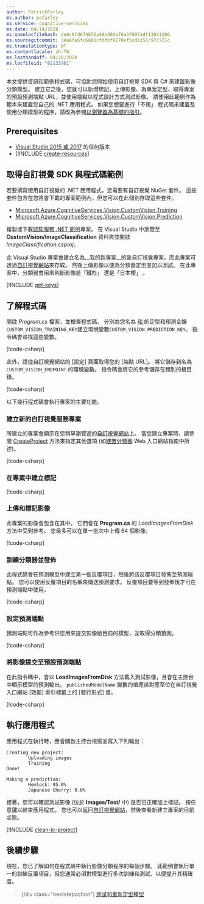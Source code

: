 ```yaml
---
author: PatrickFarley
ms.author: pafarley
ms.service: cognitive-services
ms.date: 04/14/2020
ms.openlocfilehash: de0c8fd674872a48a302a76a3f0951df13041206
ms.sourcegitcommit: 34a6fa5fc66b1cfdfbf8178ef5cdb151c97c721c
ms.translationtype: HT
ms.contentlocale: zh-TW
ms.lasthandoff: 04/28/2020
ms.locfileid: "82133961"
---
```

本文提供資訊和範例程式碼，可協助您開始使用自訂視覺 SDK 與 C# 來建置影像分類模型。 建立它之後，您就可以新增標記、上傳影像、為專案定型、取得專案的預設預測端點 URL，並使用端點以程式設計方式測試影像。 請使用此範例作為範本來建置您自己的 .NET 應用程式。 如果您想要進行「不用」  程式碼來建置及使用分類模型的程序，請改為參閱[以瀏覽器為基礎的指引](../../getting-started-build-a-classifier.md)。

## <a name="prerequisites"></a>Prerequisites

- [Visual Studio 2015 或 2017](https://www.visualstudio.com/downloads/) 的任何版本
- [!INCLUDE [create-resources](../../includes/create-resources.md)]

## <a name="get-the-custom-vision-sdk-and-sample-code"></a>取得自訂視覺 SDK 與程式碼範例

若要撰寫使用自訂視覺的 .NET 應用程式，您需要有自訂視覺 NuGet 套件。 這些套件包含在您將會下載的專案範例內，但您可以在此個別存取這些套件。

- [Microsoft.Azure.CognitiveServices.Vision.CustomVision.Training](https://www.nuget.org/packages/Microsoft.Azure.CognitiveServices.Vision.CustomVision.Training/)
- [Microsoft.Azure.CognitiveServices.Vision.CustomVision.Prediction](https://www.nuget.org/packages/Microsoft.Azure.CognitiveServices.Vision.CustomVision.Prediction/)

複製或下載[認知服務 .NET 範例](https://github.com/Azure-Samples/cognitive-services-dotnet-sdk-samples)專案。 在 Visual Studio 中瀏覽至 **CustomVision/ImageClassification** 資料夾並開啟 _ImageClassification.csproj_。

此 Visual Studio 專案會建立名為__我的新專案__的新自訂視覺專案，而此專案可透過[自訂視覺網站](https://customvision.ai/)來存取。 然後上傳影像以便為分類器定型並加以測試。 在此專案中，分類器會用來判斷影像是「鐵杉」  還是「日本櫻」  。

[!INCLUDE [get-keys](../../includes/get-keys.md)]

## <a name="understand-the-code"></a>了解程式碼

開啟 _Program.cs_ 檔案，並檢查程式碼。 分別為您名為 [ 和 ](https://docs.microsoft.com/azure/cognitive-services/cognitive-services-apis-create-account#configure-an-environment-variable-for-authentication) 的定型和預測金鑰`CUSTOM_VISION_TRAINING_KEY`建立環境變數`CUSTOM_VISION_PREDICTION_KEY`。 指令碼會尋找這些變數。

[!code-csharp[](~/cognitive-services-dotnet-sdk-samples/CustomVision/ImageClassification/Program.cs?name=snippet_keys)]

此外，請從自訂視覺網站的 [設定] 頁面取得您的 [端點 URL]。 將它儲存到名為 `CUSTOM_VISION_ENDPOINT` 的環境變數。 指令碼會將它的參考儲存在類別的根目錄。

[!code-csharp[](~/cognitive-services-dotnet-sdk-samples/CustomVision/ImageClassification/Program.cs?name=snippet_endpoint)]

以下幾行程式碼會執行專案的主要功能。

### <a name="create-a-new-custom-vision-service-project"></a>建立新的自訂視覺服務專案

所建立的專案會顯示在您稍早瀏覽過的[自訂視覺網站](https://customvision.ai/)上。 當您建立專案時，請參閱 [CreateProject](https://docs.microsoft.com/dotnet/api/microsoft.azure.cognitiveservices.vision.customvision.training.customvisiontrainingclientextensions.createproject?view=azure-dotnet#Microsoft_Azure_CognitiveServices_Vision_CustomVision_Training_CustomVisionTrainingClientExtensions_CreateProject_Microsoft_Azure_CognitiveServices_Vision_CustomVision_Training_ICustomVisionTrainingClient_System_String_System_String_System_Nullable_System_Guid__System_String_System_Collections_Generic_IList_System_String__) 方法來指定其他選項 (如[建置分類器](../../getting-started-build-a-classifier.md) Web 入口網站指南中所述)。   

[!code-csharp[](~/cognitive-services-dotnet-sdk-samples/CustomVision/ImageClassification/Program.cs?name=snippet_create)]

### <a name="create-tags-in-the-project"></a>在專案中建立標記

[!code-csharp[](~/cognitive-services-dotnet-sdk-samples/CustomVision/ImageClassification/Program.cs?name=snippet_tags)]

### <a name="upload-and-tag-images"></a>上傳和標記影像

此專案的影像會包含在其中。 它們會在 **Program.cs** 的 _LoadImagesFromDisk_ 方法中受到參考。 您最多可以在單一批次中上傳 64 個影像。

[!code-csharp[](~/cognitive-services-dotnet-sdk-samples/CustomVision/ImageClassification/Program.cs?name=snippet_upload)]

### <a name="train-the-classifier-and-publish"></a>訓練分類器並發佈

此程式碼會在預測模型中建立第一個反覆項目，然後將該反覆項目發佈至預測端點。 您可以使用反覆項目的名稱來傳送預測要求。 反覆項目要等到發佈後才可在預測端點中使用。

[!code-csharp[](~/cognitive-services-dotnet-sdk-samples/CustomVision/ImageClassification/Program.cs?name=snippet_train)]

### <a name="set-the-prediction-endpoint"></a>設定預測端點

預測端點可作為參考供您用來提交影像給目前的模型，並取得分類預測。

[!code-csharp[](~/cognitive-services-dotnet-sdk-samples/CustomVision/ImageClassification/Program.cs?name=snippet_prediction_endpoint)]

### <a name="submit-an-image-to-the-default-prediction-endpoint"></a>將影像提交至預設預測端點

在此指令碼中，會以 **LoadImagesFromDisk** 方法載入測試影像，且會在主控台中顯示模型的預測輸出。 `publishedModelName` 變數的值應該對應至位在自訂視覺入口網站 [效能]  索引標籤上的 [發行形式] 值。 

[!code-csharp[](~/cognitive-services-dotnet-sdk-samples/CustomVision/ImageClassification/Program.cs?name=snippet_prediction)]

## <a name="run-the-application"></a>執行應用程式

應用程式在執行時，應會開啟主控台視窗並寫入下列輸出：

```console
Creating new project:
        Uploading images
        Training
Done!

Making a prediction:
        Hemlock: 95.0%
        Japanese Cherry: 0.0%
```

接著，您可以確認測試影像 (位於 **Images/Test/** 中) 是否已正確加上標記。 按任意鍵以結束應用程式。 您也可以返回[自訂視覺網站](https://customvision.ai)，然後查看新建立專案的目前狀態。

[!INCLUDE [clean-ic-project](../../includes/clean-ic-project.md)]

## <a name="next-steps"></a>後續步驟

現在，您已了解如何在程式碼中執行影像分類程序的每個步驟。 此範例會執行單一的訓練反覆項目，但您通常必須對模型進行多次訓練和測試，以便提升其精確度。

> [!div class="nextstepaction"]
> [測試和重新定型模型](../../test-your-model.md)
